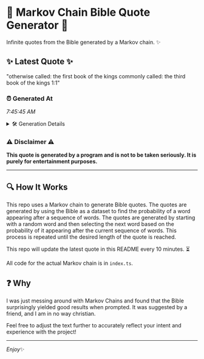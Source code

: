 # 📖 Markov Chain Bible Quote Generator 📖

Infinite quotes from the Bible generated by a Markov chain. ✨

## ✨ Latest Quote ✨
"otherwise called: the first book of the kings commonly called: the third book of the kings 1:1"

### ⏰ Generated At
*7:45:45 AM*

<details>
    <summary>🛠️ Generation Details</summary>
    <p>
        <strong>🌱 Seed:</strong> otherwise<br>
        <strong>🔄 Iterations:</strong> 16<br>
        <strong>📜 Context History:</strong><br>[ otherwise ]: called:<br>[ otherwise, called: ]: the<br>[ otherwise, called:, the ]: first<br>[ otherwise, called:, the, first ]: book<br>[ otherwise, called:, the, first, book ]: of<br>[ otherwise, called:, the, first, book, of ]: the<br>[ called:, the, first, book, of, the ]: kings<br>[ the, first, book, of, the, kings ]: commonly<br>[ first, book, of, the, kings, commonly ]: called:<br>[ book, of, the, kings, commonly, called: ]: the<br>[ of, the, kings, commonly, called:, the ]: third<br>[ the, kings, commonly, called:, the, third ]: book<br>[ kings, commonly, called:, the, third, book ]: of<br>[ commonly, called:, the, third, book, of ]: the<br>[ called:, the, third, book, of, the ]: kings<br>[ the, third, book, of, the, kings ]: 1:1<br>
    </p>
</details>

### ⚠️ Disclaimer ⚠️
**This quote is generated by a program and is not to be taken seriously. It is purely for entertainment purposes.**

---

## 🔍 How It Works

This repo uses a Markov chain to generate Bible quotes. The quotes are generated by using the Bible as a dataset to find the probability of a word appearing after a sequence of words. The quotes are generated by starting with a random word and then selecting the next word based on the probability of it appearing after the current sequence of words. This process is repeated until the desired length of the quote is reached.

This repo will update the latest quote in this README every 10 minutes. ⏳

All code for the actual Markov chain is in `index.ts`.

## ❓ Why

I was just messing around with Markov Chains and found that the Bible surprisingly yielded good results when prompted. 
It was suggested by a friend, and I am in no way christian.

Feel free to adjust the text further to accurately reflect your intent and experience with the project!

---

*Enjoy*✨
